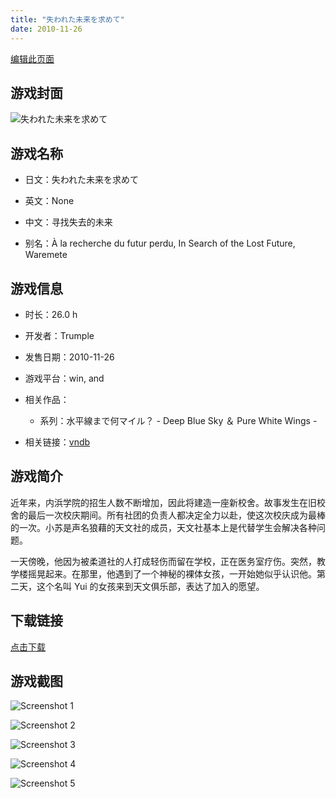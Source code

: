 ```yaml
---
title: "失われた未来を求めて"
date: 2010-11-26
---
```

[编辑此页面](https://github.com/ACG-3/ADV3-source/blob/main/source/_posts/%E5%A4%B1%E3%82%8F%E3%82%8C%E3%81%9F%E6%9C%AA%E6%9D%A5%E3%82%92%E6%B1%82%E3%82%81%E3%81%A6.md)

## 游戏封面

![失われた未来を求めて](https%3A//pan.timero.xyz/onedrive/img_lib_001/%E5%A4%B1%E3%82%8F%E3%82%8C%E3%81%9F%E6%9C%AA%E6%9D%A5%E3%82%92%E6%B1%82%E3%82%81%E3%81%A6_cover.avif)


## 游戏名称

- 日文：失われた未来を求めて
- 英文：None
- 中文：寻找失去的未来

- 别名：À la recherche du futur perdu, In Search of the Lost Future, Waremete


## 游戏信息

- 时长：26.0 h
- 开发者：Trumple
- 发售日期：2010-11-26
- 游戏平台：win, and
- 相关作品：
   - 系列：水平線まで何マイル？ - Deep Blue Sky ＆ Pure White Wings -

- 相关链接：[vndb](https://vndb.org/v4880)


## 游戏简介

近年来，内浜学院的招生人数不断增加，因此将建造一座新校舍。故事发生在旧校舍的最后一次校庆期间。所有社团的负责人都决定全力以赴，使这次校庆成为最棒的一次。小苏是声名狼藉的天文社的成员，天文社基本上是代替学生会解决各种问题。

一天傍晚，他因为被柔道社的人打成轻伤而留在学校，正在医务室疗伤。突然，教学楼摇晃起来。在那里，他遇到了一个神秘的裸体女孩，一开始她似乎认识他。第二天，这个名叫 Yui 的女孩来到天文俱乐部，表达了加入的愿望。




## 下载链接

[点击下载](https://pan.timero.xyz/onedrive/adv_lib_001/%E5%A4%B1%E3%82%8F%E3%82%8C%E3%81%9F%E6%9C%AA%E6%9D%A5%E3%82%92%E6%B1%82%E3%82%81%E3%81%A6)


## 游戏截图


![Screenshot 1](https%3A//pan.timero.xyz/onedrive/img_lib_001/%E5%A4%B1%E3%82%8F%E3%82%8C%E3%81%9F%E6%9C%AA%E6%9D%A5%E3%82%92%E6%B1%82%E3%82%81%E3%81%A6_Screenshot_1.avif)

![Screenshot 2](https%3A//pan.timero.xyz/onedrive/img_lib_001/%E5%A4%B1%E3%82%8F%E3%82%8C%E3%81%9F%E6%9C%AA%E6%9D%A5%E3%82%92%E6%B1%82%E3%82%81%E3%81%A6_Screenshot_2.avif)

![Screenshot 3](https%3A//pan.timero.xyz/onedrive/img_lib_001/%E5%A4%B1%E3%82%8F%E3%82%8C%E3%81%9F%E6%9C%AA%E6%9D%A5%E3%82%92%E6%B1%82%E3%82%81%E3%81%A6_Screenshot_3.avif)

![Screenshot 4](https%3A//pan.timero.xyz/onedrive/img_lib_001/%E5%A4%B1%E3%82%8F%E3%82%8C%E3%81%9F%E6%9C%AA%E6%9D%A5%E3%82%92%E6%B1%82%E3%82%81%E3%81%A6_Screenshot_4.avif)

![Screenshot 5](https%3A//pan.timero.xyz/onedrive/img_lib_001/%E5%A4%B1%E3%82%8F%E3%82%8C%E3%81%9F%E6%9C%AA%E6%9D%A5%E3%82%92%E6%B1%82%E3%82%81%E3%81%A6_Screenshot_5.avif)

